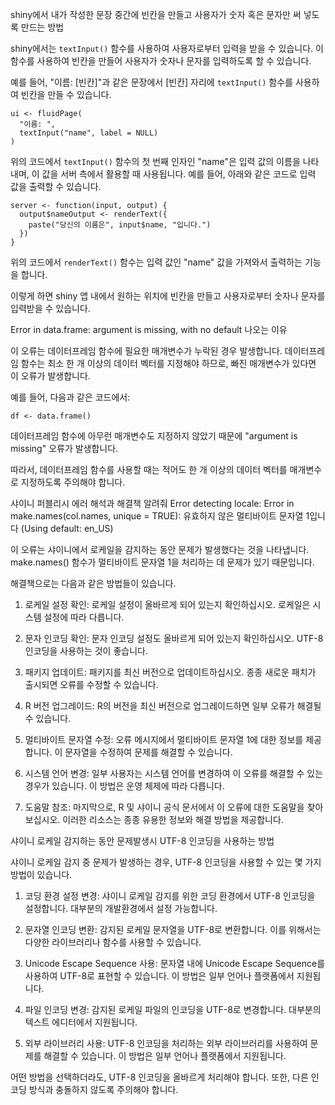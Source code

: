 shiny에서 내가 작성한 문장 중간에 빈칸을 만들고 사용자가 숫자 혹은 문자만 써 넣도록 만드는 방법

shiny에서는 `textInput()` 함수를 사용하여 사용자로부터 입력을 받을 수 있습니다. 이 함수를 사용하여 빈칸을 만들어 사용자가 숫자나 문자를 입력하도록 할 수 있습니다.

예를 들어, "이름: [빈칸]"과 같은 문장에서 [빈칸] 자리에 `textInput()` 함수를 사용하여 빈칸을 만들 수 있습니다.

```
ui <- fluidPage(
  "이름: ",
  textInput("name", label = NULL)
)
```

위의 코드에서 `textInput()` 함수의 첫 번째 인자인 "name"은 입력 값의 이름을 나타내며, 이 값을 서버 측에서 활용할 때 사용됩니다. 예를 들어, 아래와 같은 코드로 입력 값을 출력할 수 있습니다.

```
server <- function(input, output) {
  output$nameOutput <- renderText({
    paste("당신의 이름은", input$name, "입니다.")
  })
}
```

위의 코드에서 `renderText()` 함수는 입력 값인 "name" 값을 가져와서 출력하는 기능을 합니다. 

이렇게 하면 shiny 앱 내에서 원하는 위치에 빈칸을 만들고 사용자로부터 숫자나 문자를 입력받을 수 있습니다.



Error in data.frame: argument is missing, with no default 나오는 이유

이 오류는 데이터프레임 함수에 필요한 매개변수가 누락된 경우 발생합니다. 데이터프레임 함수는 최소 한 개 이상의 데이터 벡터를 지정해야 하므로, 빠진 매개변수가 있다면 이 오류가 발생합니다. 

예를 들어, 다음과 같은 코드에서:

```{r}
df <- data.frame()
```

데이터프레임 함수에 아무런 매개변수도 지정하지 않았기 때문에 "argument is missing" 오류가 발생합니다. 

따라서, 데이터프레임 함수를 사용할 때는 적어도 한 개 이상의 데이터 벡터를 매개변수로 지정하도록 주의해야 합니다.


샤이니 퍼블리시 에러 해석과 해결책 알려줘
Error detecting locale: Error in make.names(col.names, unique = TRUE): 유효하지 않은 멀티바이트 문자열 1입니다
 (Using default: en_US) 

이 오류는 샤이니에서 로케일을 감지하는 동안 문제가 발생했다는 것을 나타냅니다. make.names() 함수가 멀티바이트 문자열 1을 처리하는 데 문제가 있기 때문입니다.

해결책으로는 다음과 같은 방법들이 있습니다.

1. 로케일 설정 확인: 로케일 설정이 올바르게 되어 있는지 확인하십시오. 로케일은 시스템 설정에 따라 다릅니다.

2. 문자 인코딩 확인: 문자 인코딩 설정도 올바르게 되어 있는지 확인하십시오. UTF-8 인코딩을 사용하는 것이 좋습니다.

3. 패키지 업데이트: 패키지를 최신 버전으로 업데이트하십시오. 종종 새로운 패치가 출시되면 오류를 수정할 수 있습니다.

4. R 버전 업그레이드: R의 버전을 최신 버전으로 업그레이드하면 일부 오류가 해결될 수 있습니다.

5. 멀티바이트 문자열 수정: 오류 메시지에서 멀티바이트 문자열 1에 대한 정보를 제공합니다. 이 문자열을 수정하여 문제를 해결할 수 있습니다.

6. 시스템 언어 변경: 일부 사용자는 시스템 언어를 변경하여 이 오류를 해결할 수 있는 경우가 있습니다. 이 방법은 운영 체제에 따라 다릅니다.

7. 도움말 참조: 마지막으로, R 및 샤이니 공식 문서에서 이 오류에 대한 도움말을 찾아보십시오. 이러한 리소스는 종종 유용한 정보와 해결 방법을 제공합니다.

샤이니 로케일 감지하는 동안 문제발생시 UTF-8 인코딩을 사용하는 방법

샤이니 로케일 감지 중 문제가 발생하는 경우, UTF-8 인코딩을 사용할 수 있는 몇 가지 방법이 있습니다.

1. 코딩 환경 설정 변경: 샤이니 로케일 감지를 위한 코딩 환경에서 UTF-8 인코딩을 설정합니다. 대부분의 개발환경에서 설정 가능합니다.

2. 문자열 인코딩 변환: 감지된 로케일 문자열을 UTF-8로 변환합니다. 이를 위해서는 다양한 라이브러리나 함수를 사용할 수 있습니다.

3. Unicode Escape Sequence 사용: 문자열 내에 Unicode Escape Sequence를 사용하여 UTF-8로 표현할 수 있습니다. 이 방법은 일부 언어나 플랫폼에서 지원됩니다.

4. 파일 인코딩 변경: 감지된 로케일 파일의 인코딩을 UTF-8로 변경합니다. 대부분의 텍스트 에디터에서 지원됩니다.

5. 외부 라이브러리 사용: UTF-8 인코딩을 처리하는 외부 라이브러리를 사용하여 문제를 해결할 수 있습니다. 이 방법은 일부 언어나 플랫폼에서 지원됩니다.

어떤 방법을 선택하더라도, UTF-8 인코딩을 올바르게 처리해야 합니다. 또한, 다른 인코딩 방식과 충돌하지 않도록 주의해야 합니다.